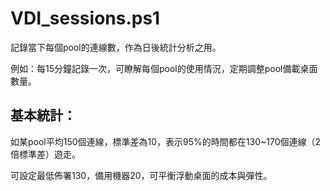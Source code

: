 # VDI_sessions.ps1
記錄當下每個pool的連線數，作為日後統計分析之用。

例如：每15分鐘記錄一次，可瞭解每個pool的使用情況，定期調整pool備載桌面數量。

## 基本統計：
如某pool平均150個連線，標準差為10，表示95%的時間都在130~170個連線（2倍標準差）遊走。

可設定最低佈署130，備用機器20，可平衡浮動桌面的成本與彈性。
